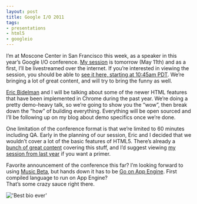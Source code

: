 ```yaml
---
layout: post
title: Google I/O 2011
tags: 
- presentations
- html5
- googleio
---
```

[link-1]: http://www.google.com/events/io/2011/sessions/html5-showcase-for-web-developers-the-wow-and-the-how.html
[link-2]: http://www.google.com/events/io/2011/index-live.html
[link-3]: https://twitter.com/#!/ebidel
[link-4]: http://music.google.com/
[link-5]: http://blog.golang.org/2011/05/go-and-google-app-engine.html
[link-6]: http://slides.html5rocks.com/
[link-7]: http://www.youtube.com/watch?v=BatqHLWy5NE
[img-1]: /img/2011-05-11/bio.png "Best bio ever"

I’m at Moscone Center in San Francisco this week, as a speaker in this year’s 
Google I/O conference.  [My session][link-1] is tomorrow (May 11th) and as a 
first, I’ll be livestreamed over the internet.  If you’re interested in 
viewing the session, you should be able to 
[see it here, starting at 10:45am PDT][link-2].   We’re bringing a lot of 
great content, and will try to bring the funny as well.

[Eric Bidelman][link-3] and I will be talking about some of the newer HTML 
features that have been implemented in Chrome during the past year.  We’re 
doing a pretty demo-heavy talk, so we’re going to show you the “wow”, 
then break down the “how” of building everything.  Everything will be open 
sourced and I’ll be following up on my blog about demo specifics once 
we’re done.

One limitation of the conference format is that we’re limited to 60 minutes 
including QA.  Early in the planning of our session, Eric and I decided 
that we wouldn’t cover a lot of the basic features of HTML5.  There’s 
already a [bunch of great content][link-6] covering this stuff, and I’d 
suggest viewing [my session from last year][link-7] if you want a primer.  

Favorite announcement of the conference this far?  I’m looking forward to 
using [Music Beta][link-4], but hands down it has to be 
[Go on App Engine][link-5].  First compiled language to run on App Engine?  
That’s some crazy sauce right there.

!['Best bio ever'][img-1]